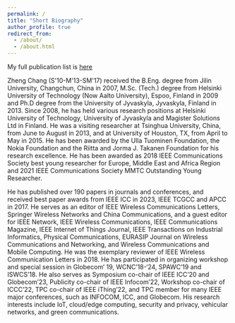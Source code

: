 ```yaml
---
permalink: /
title: "Short Biography"
author_profile: true
redirect_from: 
  - /about/
  - /about.html
---
```


My full publication list is [here](../assets/ZhengChang_Pulication.pdf)

Zheng Chang (S'10-M'13-SM'17) received the B.Eng. degree from Jilin University, Changchun, China in 2007, M.Sc. (Tech.) degree from Helsinki University of Technology (Now Aalto University), Espoo, Finland in 2009 and Ph.D degree from the University of Jyvaskyla, Jyvaskyla, Finland in 2013. Since 2008, he has held various research positions at Helsinki University of Technology, University of Jyvaskyla and Magister Solutions Ltd in Finland. He was a visiting researcher at Tsinghua University, China, from June to August in 2013, and at University of Houston, TX, from April to May in 2015. He has been awarded by the Ulla Tuominen Foundation, the Nokia Foundation and the Riitta and Jorma J. Takanen Foundation for his research excellence. He has been awarded as 2018 IEEE Communications Society best young researcher for Europe, Middle East and Africa Region and 2021 IEEE Communications Society MMTC Outstanding Young Researcher.

He has published over 190 papers in journals and conferences, and received best paper awards from IEEE ICC in 2023, IEEE TCGCC and APCC in 2017. He serves as an editor of IEEE Wireless Communications Letters, Springer Wireless Networks and China Communications, and a guest editor for IEEE Network, IEEE Wireless Communications, IEEE Communications Magazine, IEEE Internet of Things Journal, IEEE Transactions on Industrial Informatics, Physical Communications, EURASIP Journal on Wireless Communications and Networking, and Wireless Communications and Mobile Computing. He was the exemplary reviewer of IEEE Wireless Communication Letters in 2018.  He has participated in organizing workshop and special session in Globecom’ 19, WCNC’18-‘24, SPAWC’19 and ISWCS’18.  He also serves as Symposium co-chair of IEEE ICC’20 and Globecom’23, Publicity co-chair of IEEE Infocom’22, Workshop co-chair of ICCC’22, TPC co-chair of IEEE iThing’22, and TPC member for many IEEE major conferences, such as INFOCOM, ICC, and Globecom. His research interests include IoT, cloud/edge computing, security and privacy, vehicular networks, and green communications.
